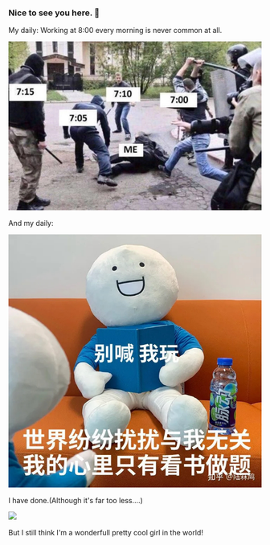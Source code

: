 ### Nice to see you here. 👋

<!--
This is a ✨ _special_ ✨ repository because its `README.md` (this file) appears on your GitHub profile.

Here are some ideas to get you started:
- 🤔 I'm doing the AI(Artificial Intelligence) work in school.
-->

<!-- ![`xxx`'s Github stats](https://github-readme-stats.vercel.app/api?username=153084704&show_icons=true) -->
My daily:
  Working at 8:00 every morning is never common at all.
  
![image](https://github.com/153084704/153084704/blob/main/01.png)

And my daily:

![image](https://github.com/153084704/153084704/blob/main/02.png)

I have done.(Although it's far too less....)

![](https://github-readme-stats.vercel.app/api?username=153084704&theme=tokyonight)

But I still think I'm a wonderfull pretty cool girl in the world!
